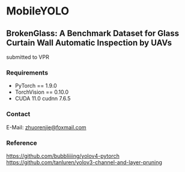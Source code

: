 # MobileYOLO
## BrokenGlass: A Benchmark Dataset for Glass Curtain Wall Automatic Inspection by UAVs
submitted to VPR

### Requirements
* PyTorch == 1.9.0
* TorchVision == 0.10.0
* CUDA 11.0  cudnn 7.6.5

### Contact
E-Mail: zhuorenjie@foxmail.com

### Reference
https://github.com/bubbliiiing/yolov4-pytorch
https://github.com/tanluren/yolov3-channel-and-layer-pruning
